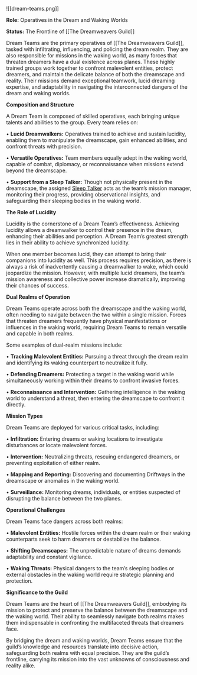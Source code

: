![[dream-teams.png]]

**Role:** Operatives in the Dream and Waking Worlds

**Status:** The Frontline of [[The Dreamweavers Guild]]

Dream Teams are the primary operatives of [[The Dreamweavers Guild]], tasked with infiltrating, influencing, and policing the dream realm. They are also responsible for missions in the waking world, as many forces that threaten dreamers have a dual existence across planes. These highly trained groups work together to confront malevolent entities, protect dreamers, and maintain the delicate balance of both the dreamscape and reality. Their missions demand exceptional teamwork, lucid dreaming expertise, and adaptability in navigating the interconnected dangers of the dream and waking worlds.

**Composition and Structure**

A Dream Team is composed of skilled operatives, each bringing unique talents and abilities to the group. Every team relies on:

• **Lucid Dreamwalkers:** Operatives trained to achieve and sustain lucidity, enabling them to manipulate the dreamscape, gain enhanced abilities, and confront threats with precision.

• **Versatile Operatives:** Team members equally adept in the waking world, capable of combat, diplomacy, or reconnaissance when missions extend beyond the dreamscape.

• **Support from a Sleep Talker:** Though not physically present in the dreamscape, the assigned [Sleep Talker](Sleep%20Talkers.md) acts as the team’s mission manager, monitoring their progress, providing observational insights, and safeguarding their sleeping bodies in the waking world.
  
**The Role of Lucidity**

Lucidity is the cornerstone of a Dream Team’s effectiveness. Achieving lucidity allows a dreamwalker to control their presence in the dream, enhancing their abilities and perception. A Dream Team’s greatest strength lies in their ability to achieve synchronized lucidity.

When one member becomes lucid, they can attempt to bring their companions into lucidity as well. This process requires precision, as there is always a risk of inadvertently causing a dreamwalker to wake, which could jeopardize the mission. However, with multiple lucid dreamers, the team’s mission awareness and collective power increase dramatically, improving their chances of success.

**Dual Realms of Operation**

Dream Teams operate across both the dreamscape and the waking world, often needing to navigate between the two within a single mission. Forces that threaten dreamers frequently have physical manifestations or influences in the waking world, requiring Dream Teams to remain versatile and capable in both realms.

Some examples of dual-realm missions include:

• **Tracking Malevolent Entities:** Pursuing a threat through the dream realm and identifying its waking counterpart to neutralize it fully.

• **Defending Dreamers:** Protecting a target in the waking world while simultaneously working within their dreams to confront invasive forces.

• **Reconnaissance and Intervention:** Gathering intelligence in the waking world to understand a threat, then entering the dreamscape to confront it directly.

**Mission Types**

Dream Teams are deployed for various critical tasks, including:

• **Infiltration:** Entering dreams or waking locations to investigate disturbances or locate malevolent forces.

• **Intervention:** Neutralizing threats, rescuing endangered dreamers, or preventing exploitation of either realm.

• **Mapping and Reporting:** Discovering and documenting Driftways in the dreamscape or anomalies in the waking world.

• **Surveillance:** Monitoring dreams, individuals, or entities suspected of disrupting the balance between the two planes.

**Operational Challenges**

Dream Teams face dangers across both realms:

• **Malevolent Entities:** Hostile forces within the dream realm or their waking counterparts seek to harm dreamers or destabilize the balance.

• **Shifting Dreamscapes:** The unpredictable nature of dreams demands adaptability and constant vigilance.

• **Waking Threats:** Physical dangers to the team’s sleeping bodies or external obstacles in the waking world require strategic planning and protection.

**Significance to the Guild**

Dream Teams are the heart of [[The Dreamweavers Guild]], embodying its mission to protect and preserve the balance between the dreamscape and the waking world. Their ability to seamlessly navigate both realms makes them indispensable in confronting the multifaceted threats that dreamers face.

By bridging the dream and waking worlds, Dream Teams ensure that the guild’s knowledge and resources translate into decisive action, safeguarding both realms with equal precision. They are the guild’s frontline, carrying its mission into the vast unknowns of consciousness and reality alike.
